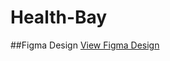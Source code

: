 # Health-Bay

##Figma Design
[View Figma Design](https://www.figma.com/design/zhOsSDt0jws8YKskt1YSwM/health-bay?node-id=0-1&m=dev&t=i9XNmtIMjgBZ5MZ5-1)

